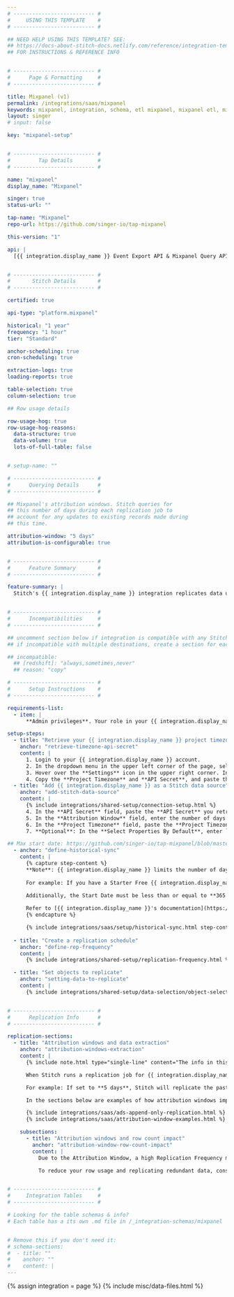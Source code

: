 ```yaml
---
# -------------------------- #
#     USING THIS TEMPLATE    #
# -------------------------- #

## NEED HELP USING THIS TEMPLATE? SEE:
## https://docs-about-stitch-docs.netlify.com/reference/integration-templates/saas/
## FOR INSTRUCTIONS & REFERENCE INFO


# -------------------------- #
#      Page & Formatting     #
# -------------------------- #

title: Mixpanel (v1)
permalink: /integrations/saas/mixpanel
keywords: mixpanel, integration, schema, etl mixpanel, mixpanel etl, mixpanel schema
layout: singer
# input: false

key: "mixpanel-setup"


# -------------------------- #
#         Tap Details        #
# -------------------------- #

name: "mixpanel"
display_name: "Mixpanel"

singer: true
status-url: ""

tap-name: "Mixpanel"
repo-url: https://github.com/singer-io/tap-mixpanel

this-version: "1"

api: |
  [{{ integration.display_name }} Event Export API & Mixpanel Query API.](https://developer.mixpanel.com/docs/mixpanel-apis){:target="new"}


# -------------------------- #
#       Stitch Details       #
# -------------------------- #

certified: true

api-type: "platform.mixpanel"

historical: "1 year"
frequency: "1 hour"
tier: "Standard"

anchor-scheduling: true
cron-scheduling: true

extraction-logs: true
loading-reports: true

table-selection: true
column-selection: true

## Row usage details

row-usage-hog: true
row-usage-hog-reasons:
  data-structure: true
  data-volume: true
  lots-of-full-table: false


# setup-name: ""

# -------------------------- #
#      Querying Details      #
# -------------------------- #

## Mixpanel's attribution windows. Stitch queries for
## this number of days during each replication job to
## account for any updates to existing records made during
## this time.

attribution-window: "5 days"
attribution-is-configurable: true


# -------------------------- #
#      Feature Summary       #
# -------------------------- #

feature-summary: |
  Stitch's {{ integration.display_name }} integration replicates data using the {{ integration.api | flatify | strip }}. Refer to the [Schema](#schema) section for a list of objects available for replication.


# -------------------------- #
#      Incompatibilities     #
# -------------------------- #

## uncomment section below if integration is compatible with any Stitch destinations
## if incompatible with multiple destinations, create a section for each destination

## incompatible:
  ## [redshift]: "always,sometimes,never"
  ## reason: "copy" 

# -------------------------- #
#      Setup Instructions    #
# -------------------------- #

requirements-list:
  - item: |
      **Admin privileges**. Your role in your {{ integration.display_name }} account must be admin in order to be able to retrieve your API secret.

setup-steps:
  - title: "Retrieve your {{ integration.display_name }} project timezone and API secret"
    anchor: "retrieve-timezone-api-secret"
    content: |
      1. Login to your {{ integration.display_name }} account.
      2. In the dropdown menu in the upper left corner of the page, select the project you want to replicate data from.
      3. Hover over the **Settings** icon in the upper right corner. In the **PROJECT SETTINGS** portion of the dropdown menu, click on the link with the name of your project.
      4. Copy the **Project Timezone** and **API Secret**, and paste those values someplace safe to use for the next step.
  - title: "Add {{ integration.display_name }} as a Stitch data source"
    anchor: "add-stitch-data-source"
    content: |
      {% include integrations/shared-setup/connection-setup.html %}
      4. In the **API Secret** field, paste the **API Secret** you retrieved from [Step 1](#retrieve-timezone-api-secret).
      5. In the **Attribution Window** field, enter the number of days you want your tables' attribution window to be. For more information on attribution windows, refer to the [Replication section](#attribution-windows-extraction).
      6. In the **Project Timezone** field, paste the **Project Timezone** you retrieved from [Step 1](#retrieve-timezone-api-secret).
      7. **Optional**: In the **Select Properties By Default**, enter `true` to capture new properties in the `events` and `engage` tables' records. If set to `false` or left blank, new properties will be ignored.

## Max start date: https://github.com/singer-io/tap-mixpanel/blob/master/tap_mixpanel/sync.py#L151
  - anchor: "define-historical-sync"
    content: |
      {% capture step-content %}
      **Note**: {{ integration.display_name }} limits the number of days historical data may be accessed, depending on your {{ integration.display_name }} plan. If you select a Start Date greater than what your {{ integration.display_name }} account has access to, Stitch may encounter issues with {{ integration.display_name }}'s API.
      
      For example: If you have a Starter Free {{ integration.display_name }} plan, you have access to 90 days of historical data (as of 06/5/2020). If you select a Start Date greater than 90 days, {{ integration.display_name }}'s API may return an error.

      Additionally, the Start Date must be less than or equal to **365 days**. If a Start Date greater than 365 days is selected, Stitch will reset the Start Date to 365 days during Extraction.
      
      Refer to [{{ integration.display_name }}'s documentation](https://help.mixpanel.com/hc/en-us/articles/115004511246){:target="new"} for more info and to check your {{ integration.display_name }} account's historical data access limit.
      {% endcapture %}

      {% include integrations/saas/setup/historical-sync.html step-content=step-content %}
  
  - title: "Create a replication schedule"
    anchor: "define-rep-frequency"
    content: |
      {% include integrations/shared-setup/replication-frequency.html %}

  - title: "Set objects to replicate"
    anchor: "setting-data-to-replicate"
    content: |
      {% include integrations/shared-setup/data-selection/object-selection.html %}


# -------------------------- #
#      Replication Info      #
# -------------------------- #

replication-sections:
  - title: "Attribution windows and data extraction"
    anchor: "attribution-windows-extraction"
    content: |
      {% include note.html type="single-line" content="The info in this section only applies to tables using Key-based Incremental Replication. Tables using Full Table Replication replicate fully during each replication job and don't use attribution windows." %}

      When Stitch runs a replication job for {{ integration.display_name }}, it will use the value of the **Attribution Window** setting to query for and extract data for tables using Key-based Incremental Replication. An attribution window is a period of time for attributing results to ads and the lookback period after those actions occur during which ad results are counted.

      For example: If set to **5 days**, Stitch will replicate the past five days' worth of data for applicable tables every time a replication job runs. While Stitch replicates data in this way to account for updates to records made during the attribution window, it can have a [substantial impact on your overall row usage](#attribution-window-row-count-impact).

      In the sections below are examples of how attribution windows impact how Stitch extracts data during historical and ongoing replication jobs.

      {% include integrations/saas/ads-append-only-replication.html %}
      {% include integrations/saas/attribution-window-examples.html %}

    subsections:
      - title: "Attribution windows and row count impact"
        anchor: "attribution-window-row-count-impact"
        content: |
          Due to the Attribution Window, a high Replication Frequency may not be necessary. Because Stitch will replicate data from the past `N` days during every replication job, recent data will be re-replicated and count towards your row quota.

          To reduce your row usage and replicating redundant data, consider setting the integration to replicate less frequently. For example: every 12 or 24 hours.


# -------------------------- #
#     Integration Tables     #
# -------------------------- #

# Looking for the table schemas & info?
# Each table has a its own .md file in /_integration-schemas/mixpanel


# Remove this if you don't need it:
# schema-sections:
#  - title: ""
#    anchor: ""
#    content: |
---
```

{% assign integration = page %}
{% include misc/data-files.html %}
